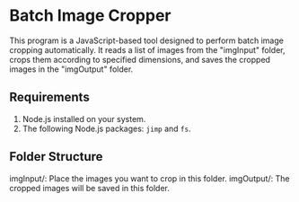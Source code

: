 # Batch Image Cropper

This program is a JavaScript-based tool designed to perform batch image cropping automatically. It reads a list of images from the "imgInput" folder, crops them according to specified dimensions, and saves the cropped images in the "imgOutput" folder.

## Requirements

1. Node.js installed on your system.
2. The following Node.js packages: `jimp` and `fs`.

## Folder Structure
imgInput/: Place the images you want to crop in this folder.
imgOutput/: The cropped images will be saved in this folder.
